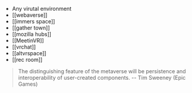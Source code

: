 - Any virutal environment
- [[webaverse]]
- [[immers space]]
- [[gather town]]
- [[mozilla hubs]]
- [[MeetinVR]]
- [[vrchat]]
- [[altvrspace]]
- [[rec room]]

>The distinguishing feature of the metaverse will be persistence and interoperability of user-created components. 
-- Tim Sweeney (Epic Games)

